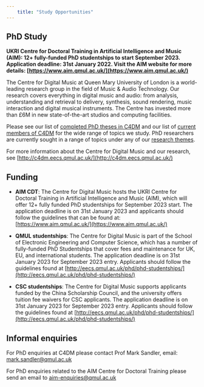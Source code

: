 ```yaml
---
    title: "Study Opportunities"
---
```


## PhD Study

<!-- ![](/images/IMG_0094.jpg) -->

**UKRI Centre for Doctoral Training in Artificial Intelligence and Music (AIM): 12+ fully-funded PhD studentships to start September 2023. Application deadline: 31st January 2022. Visit the AIM website for more details: [https://www.aim.qmul.ac.uk/](https://www.aim.qmul.ac.uk/)**

The Centre for Digital Music at Queen Mary University of London is a world-leading research group in the field of Music & Audio Technology. Our research covers everything in digital music and audio: from analysis, understanding and retrieval to delivery, synthesis, sound rendering, music interaction and digital musical instruments. The Centre has invested more than £6M in new state-of-the-art studios and computing facilities.

Please see our list of [completed PhD theses in C4DM](/phds.html) and our list of [current members of C4DM](/people.html) for the wide range of topics we study. PhD researchers are currently sought in a range of topics under any of our [research themes](/index.html).

<!-- ![](/images/andrewdan_IMG_3955_0233.jpg) -->

For more information about the Centre for Digital Music and our research, see [http://c4dm.eecs.qmul.ac.uk/](http://c4dm.eecs.qmul.ac.uk/)

## Funding

*   **AIM CDT**: The Centre for Digital Music hosts the UKRI Centre for Doctoral Training in Artificial Intelligence and Music (AIM), which will offer 12+ fully funded PhD studentships for September 2023 start. The application deadline is on 31st January 2023 and applicants should follow the guidelines that can be found at: [https://www.aim.qmul.ac.uk/](https://www.aim.qmul.ac.uk/)
    
*   **QMUL studentships**: The Centre for Digital Music is part of the School of Electronic Engineering and Computer Science, which has a number of fully-funded PhD Studentships that cover fees and maintenance for UK, EU, and international students. The application deadline is on 31st January 2023 for September 2023 entry. Applicants should follow the guidelines found at [http://eecs.qmul.ac.uk/phd/phd-studentships/](http://eecs.qmul.ac.uk/phd/phd-studentships/)
    
*   **CSC studentships**: The Centre for Digital Music supports applicants funded by the China Scholarship Council, and the university offers tuition fee waivers for CSC applicants. The application deadline is on 31st January 2023 for September 2023 entry. Applicants should follow the guidelines found at [http://eecs.qmul.ac.uk/phd/phd-studentships/](http://eecs.qmul.ac.uk/phd/phd-studentships/)
    

## Informal enquiries

For PhD enquiries at C4DM please contact Prof Mark Sandler, email: [mark.sandler@qmul.ac.uk](mailto:mark.sandler@qmul.ac.uk)

For PhD enquiries related to the AIM Centre for Doctoral Training please send an email to [aim-enquiries@qmul.ac.uk](mailto:aim-enquiries@qmul.ac.uk)
